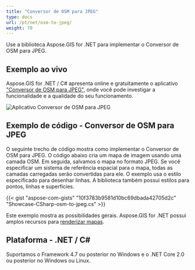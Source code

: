 ```yaml
---
title: "Conversor de OSM para JPEG"
type: docs
url: /pt/net/osm-to-jpeg/
weight: 70
---
```


Use a biblioteca Aspose.GIS for .NET para implementar o Conversor de OSM para JPEG.

## **Exemplo ao vivo**

Aspose.GIS for .NET / C# apresenta online e gratuitamente o aplicativo ["Conversor de OSM para JPEG"](https://products.aspose.app/gis/viewer/osm-to-jpeg), onde você pode investigar a funcionalidade e a qualidade do seu funcionamento.

![Aplicativo Conversor de OSM para JPEG](viewer.png)

## **Exemplo de código - Conversor de OSM para JPEG**

O seguinte trecho de código mostra como implementar o Conversor de OSM para JPEG. O código abaixo cria um mapa de imagem usando uma camada OSM. Em seguida, salvamos o mapa no formato JPEG. Se você especificar um sistema de referência espacial para o mapa, todas as camadas carregadas serão convertidas para ele.
O exemplo usa o estilo especificado para desenhar linhas. A biblioteca também possui estilos para pontos, linhas e superfícies.

{{< gist "aspose-com-gists" "10f3783b9581d10bc69dbada42705d2c" "Showcase-CSharp-osm-to-jpeg.cs" >}}

Este exemplo mostra as possibilidades gerais. Aspose.GIS for .NET possui amplos recursos para [renderizar mapas](https://docs.aspose.com/gis/net/map-rendering/).

## **Plataforma - .NET / C#**

Suportamos o Framework 4.7 ou posterior no Windows e o .NET Core 2.0 ou posterior no Windows ou Linux.
